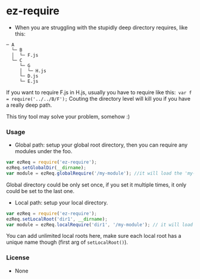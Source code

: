 # ez-require
* When you are struggling with the stupidly deep directory requires, like this:
```
─ A
  └─ B
  │  └─ F.js
  └─ C
     └─ G
     │  └─ H.js
     └─ D.js
     └─ E.js
```
If you want to require F.js in H.js, usually you have to require like this:``` var f = require('../../B/F');```
Couting the directory level will kill you if you have a really deep path.

This tiny tool may solve your problem, somehow :)

### Usage
* Global path: setup your global root directory, then you can require any modules under the foo.
```javascript
var ezReq = require('ez-require');
ezReq.setGlobalDir(__dirname);
var module = ezReq.globalRequire('/my-module'); //it will load the 'my-module' under __dirname.
```
Global directory could be only set once, if you set it multiple times, it only could be set to the last one.
* Local path: setup your local directory.
```javascript
var ezReq = require('ez-require');
ezReq.setLocalRoot('dir1', __dirname);
var module = ezReq.localRequire('dir1', '/my-module'); // it will load 'my-module' under __dirname here.
```
You can add unlimited local roots here, make sure each local root has a unique name though (first arg of ```setLocalRoot()```).
### License
* None
